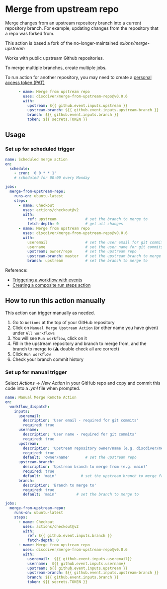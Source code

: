 # Merge from upstream repo
Merge changes from an upstream repository branch into a current repository branch. For example, updating changes from the repository that a repo was forked from.

This action is based a fork of the no-longer-maintained *exions/merge-upstream*


Works with public upstream Github repositories.

To merge multiple branches, create multiple jobs.

To run action for another repository, you may need to create a [personal access token (PAT)](https://docs.github.com/en/github/authenticating-to-github/creating-a-personal-access-token)
```yaml
      - name: Merge from upstream repo
        uses: discdiver/merge-from-upstream-repo@v0.0.6
        with:
          upstream: ${{ github.event.inputs.upstream }}
          upstream-branch: ${{ github.event.inputs.upstream-branch }}
          branch: ${{ github.event.inputs.branch }}
          token: ${{ secrets.TOKEN }}
```

## Usage

### Set up for scheduled trigger

```yaml
name: Scheduled merge action
on: 
  schedule:
    - cron: '0 0 * * 1'
    # scheduled for 00:00 every Monday

jobs:
  merge-from-upstream-repo:
    runs-on: ubuntu-latest
    steps: 
      - name: Checkout
        uses: actions/checkout@v2
        with:
          ref: upstream             # set the branch to merge to
          fetch-depth: 0            # get all changes
      - name: Merge from upstream repo
        uses: discdiver/merge-from-upstream-repo@v0.0.6
        with:
          useremail                 # set the user email for git commits
          username                  # set the user name for git commits
          upstream: owner/repo      # set the upstream repo
          upstream-branch: master   # set the upstream branch to merge from
          branch: upstream          # set the branch to merge to


```



Reference: 
- [Triggering a workflow with events](https://docs.github.com/en/actions/configuring-and-managing-workflows/configuring-a-workflow#triggering-a-workflow-with-events)
- [Creating a composite run steps action](https://docs.github.com/en/actions/creating-actions/creating-a-composite-run-steps-action)

## How to run this action manually

This action can trigger manually as needed. 

1. Go to `Actions` at the top of your GitHub repository
2. Click on `Manual Merge Upstream Action` (or other name you have given) under `All workflows`
3. You will see `Run workflow`, click on it
4. Fill in the upstream repository and branch to merge from, and the branch to merge to (⚠️ double check all are correct)
5. Click `Run workflow`
6. Check your branch commit history

### Set up for manual trigger
Select *Actions* -> *New Action* in your GitHub repo and copy and commit this code into a *.yml* file when prompted.

```yaml
name: Manual Merge Remote Action
on: 
  workflow_dispatch:
    inputs:
      useremail: 
        description: 'User email - required for git commits'
        required: true
      username:
        description: 'User name - required for git commits'
        required: true
      upstream:
        description: 'Upstream repository owner/name (e.g. discdiver/merge-from-upstream-repo)'
        required: true
        default: 'owner/name'       # set the upstream repo
      upstream-branch:
        description: 'Upstream branch to merge from (e.g. main)'
        required: true
        default: 'main'           # set the upstream branch to merge from
      branch:
        description: 'Branch to merge to'
        required: true
        default: 'main'         # set the branch to merge to

jobs:
  merge-from-upstream-repo:
    runs-on: ubuntu-latest
    steps: 
      - name: Checkout
        uses: actions/checkout@v2
        with:
          ref: ${{ github.event.inputs.branch }}
          fetch-depth: 0 
      - name: Merge from upstream repo
        uses: discdiver/merge-from-upstream-repo@v0.0.6
        with:
          useremail:  ${{ github.event.inputs.useremail}}
          username:  ${{ github.event.inputs.username}
          upstream: ${{ github.event.inputs.upstream }}
          upstream-branch: ${{ github.event.inputs.upstream-branch }}
          branch: ${{ github.event.inputs.branch }}
          token: ${{ secrets.TOKEN }}
```
